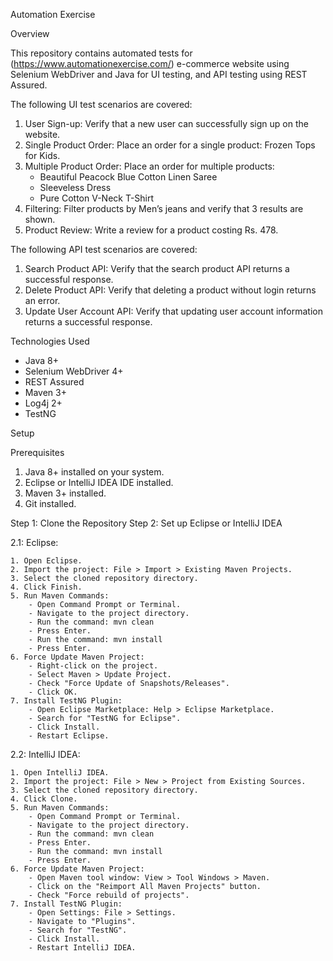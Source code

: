 Automation Exercise


Overview


This repository contains automated tests for (https://www.automationexercise.com/) e-commerce website using Selenium WebDriver and Java for UI testing, and API testing using REST Assured. 

The following UI test scenarios are covered:
1. User Sign-up: Verify that a new user can successfully sign up on the website.
2. Single Product Order: Place an order for a single product: Frozen Tops for Kids.
3. Multiple Product Order: Place an order for multiple products:
    - Beautiful Peacock Blue Cotton Linen Saree
    - Sleeveless Dress
    - Pure Cotton V-Neck T-Shirt
4. Filtering: Filter products by Men’s jeans and verify that 3 results are shown.
5. Product Review: Write a review for a product costing Rs. 478.


The following API test scenarios are covered:
1. Search Product API: Verify that the search product API returns a successful response.
2. Delete Product API: Verify that deleting a product without login returns an error.
3. Update User Account API: Verify that updating user account information returns a successful response.


Technologies Used


- Java 8+
- Selenium WebDriver 4+
- REST Assured
- Maven 3+
- Log4j 2+
- TestNG


Setup

Prerequisites
1. Java 8+ installed on your system.
2. Eclipse or IntelliJ IDEA IDE installed.
3. Maven 3+ installed.
4. Git installed.


Step 1: Clone the Repository
Step 2: Set up Eclipse or IntelliJ IDEA

  2.1: Eclipse:

    1. Open Eclipse.
    2. Import the project: File > Import > Existing Maven Projects.
    3. Select the cloned repository directory.
    4. Click Finish.
    5. Run Maven Commands:
        - Open Command Prompt or Terminal.
        - Navigate to the project directory.
        - Run the command: mvn clean
        - Press Enter.
        - Run the command: mvn install
        - Press Enter.
    6. Force Update Maven Project:
        - Right-click on the project.
        - Select Maven > Update Project.
        - Check "Force Update of Snapshots/Releases".
        - Click OK.
    7. Install TestNG Plugin:
        - Open Eclipse Marketplace: Help > Eclipse Marketplace.
        - Search for "TestNG for Eclipse".
        - Click Install.
        - Restart Eclipse.


  2.2: IntelliJ IDEA:

    1. Open IntelliJ IDEA.
    2. Import the project: File > New > Project from Existing Sources.
    3. Select the cloned repository directory.
    4. Click Clone.
    5. Run Maven Commands:
        - Open Command Prompt or Terminal.
        - Navigate to the project directory.
        - Run the command: mvn clean
        - Press Enter.
        - Run the command: mvn install
        - Press Enter.
    6. Force Update Maven Project:
        - Open Maven tool window: View > Tool Windows > Maven.
        - Click on the "Reimport All Maven Projects" button.
        - Check "Force rebuild of projects".
    7. Install TestNG Plugin:
        - Open Settings: File > Settings.
        - Navigate to "Plugins".
        - Search for "TestNG".
        - Click Install.
        - Restart IntelliJ IDEA.






